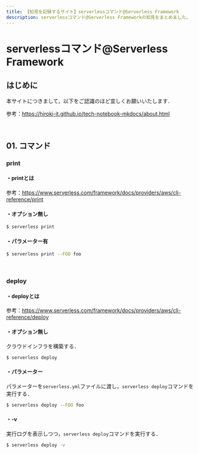 ```yaml
---
title: 【知見を記録するサイト】serverlessコマンド@Serverless Framework
description: serverlessコマンド@Serverless Frameworkの知見をまとめました。
---
```


# serverlessコマンド@Serverless Framework

## はじめに

本サイトにつきまして，以下をご認識のほど宜しくお願いいたします．

参考：https://hiroki-it.github.io/tech-notebook-mkdocs/about.html

<br>

## 01. コマンド

### print

#### ・printとは

参考：https://www.serverless.com/framework/docs/providers/aws/cli-reference/print

#### ・オプション無し

```bash
$ serverless print
```

#### ・パラメーター有

```bash
$ serverless print --FOO foo
```

<br>

### deploy

#### ・deployとは

参考：https://www.serverless.com/framework/docs/providers/aws/cli-reference/deploy

#### ・オプション無し

クラウドインフラを構築する．

```bash
$ serverless deploy
```

#### ・パラメーター

パラメーターを```serverless.yml```ファイルに渡し，```serverless deploy```コマンドを実行する．

```bash
$ serverless deploy --FOO foo
```

#### ・-v

実行ログを表示しつつ，```serverless deploy```コマンドを実行する．

```bash
$ serverless deploy -v
```

